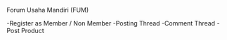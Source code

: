Forum Usaha Mandiri (FUM)

-Register as Member / Non Member
-Posting Thread
-Comment Thread
-Post Product
